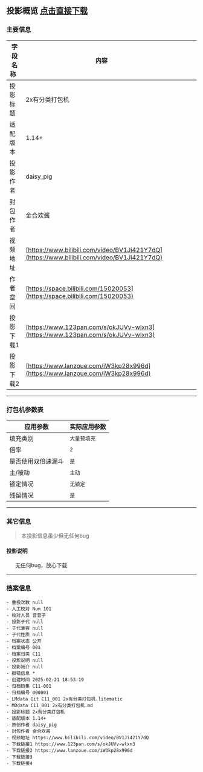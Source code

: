 ## 投影概览 [点击直接下载](blob:https://github.com/9e3b6719-e5e1-422c-b5db-34d6b7fc426b)
### 主要信息
| 字段名称   | 内容           |
| ---------- | -------------- |
| 投影标题   |2x有分类打包机                |
| 适配版本   |1.14+                |
| 投影作者   |daisy_pig                |
| 封包作者   |金合欢酱                |
| 视频地址   |[https://www.bilibili.com/video/BV1Ji421Y7dQ](https://www.bilibili.com/video/BV1Ji421Y7dQ)                |
| 作者空间   |[https://space.bilibili.com/15020053](https://space.bilibili.com/15020053)                |
| 投影下载1   |[https://www.123pan.com/s/okJUVv-wlxn3](https://www.123pan.com/s/okJUVv-wlxn3)                |
| 投影下载2   |[https://www.lanzoue.com/iW3kp28x996d](https://www.lanzoue.com/iW3kp28x996d)                |



---

### 打包机参数表
| 应用参数     | 实际应用参数   |
|--------------|----------------|
| 填充类别     |`大量预填充`            |
| 倍率         |`2`            |
| 是否使用双倍速漏斗|`是`            |
| 主/被动      |`主动`            |
| 锁定情况     |`无锁定`            |
| 残留情况         |`是`            |

---

### 其它信息
> 本投影信息虽少但无任何bug







#### 投影说明
      无任何bug，放心下载

---

### 档案信息

```
- 重投次数 null
- 人工校对 Num 101
- 校对人员 音音子
- 投影子代 null
- 子代兼容 null
- 子代性质 null
- 档案状态 公开
- 档案编号 001
- 档案归类 C11
- 投影说明 null
- 投影简介 null
- 报错信息 *
- 创建时间 2025-02-21 18:53:19
- 归档码集 C11-001
- 归档编号 000001
- LMdata Git C11_001 2x有分类打包机.litematic
- MDdata C11_001 2x有分类打包机.md
- 投影标题 2x有分类打包机
- 适配版本 1.14+
- 原创作者 daisy_pig
- 封包作者 金合欢酱
- 视频地址 https://www.bilibili.com/video/BV1Ji421Y7dQ
- 下载链接1 https://www.123pan.com/s/okJUVv-wlxn3
- 下载链接2 https://www.lanzoue.com/iW3kp28x996d
- 下载链接3 
- 下载链接4 
```

